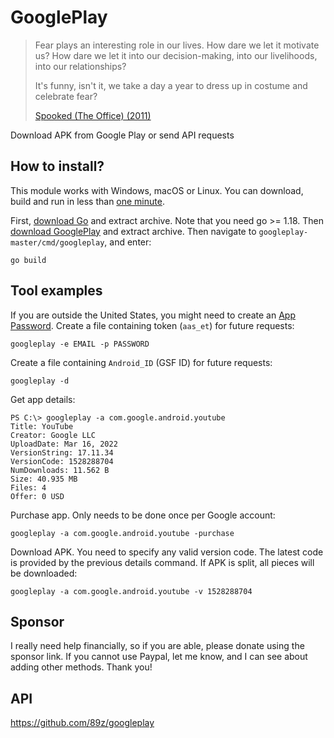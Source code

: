 # GooglePlay

> Fear plays an interesting role in our lives. How dare we let it motivate us?
> How dare we let it into our decision-making, into our livelihoods, into our
> relationships?
>
> It's funny, isn't it, we take a day a year to dress up in costume and
> celebrate fear?
>
> [Spooked (The Office) (2011)][1]

Download APK from Google Play or send API requests

[1]://f002.backblazeb2.com/file/ql8mlh/Spooked+%28The+Office%29.mp4

## How to install?

This module works with Windows, macOS or Linux. You can download, build and run
in less than [one&nbsp;minute][2].

First, [download Go][3] and extract archive. Note that you need go >= 1.18. Then [download GooglePlay][4] and
extract archive. Then navigate to `googleplay-master/cmd/googleplay`, and
enter:

~~~
go build
~~~

[2]://f002.backblazeb2.com/file/ql8mlh/googleplay.webm
[3]://go.dev/dl
[4]://github.com/89z/googleplay/archive/refs/heads/master.zip

## Tool examples

If you are outside the United States, you might need to create an
[App Password][5]. Create a file containing token (`aas_et`) for future
requests:

~~~
googleplay -e EMAIL -p PASSWORD
~~~

Create a file containing `Android_ID` (GSF ID) for future requests:

~~~
googleplay -d
~~~

Get app details:

~~~
PS C:\> googleplay -a com.google.android.youtube
Title: YouTube
Creator: Google LLC
UploadDate: Mar 16, 2022
VersionString: 17.11.34
VersionCode: 1528288704
NumDownloads: 11.562 B
Size: 40.935 MB
Files: 4
Offer: 0 USD
~~~

Purchase app. Only needs to be done once per Google account:

~~~
googleplay -a com.google.android.youtube -purchase
~~~

Download APK. You need to specify any valid version code. The latest code is
provided by the previous details command. If APK is split, all pieces will be
downloaded:

~~~
googleplay -a com.google.android.youtube -v 1528288704
~~~

[5]://support.google.com/accounts/answer/185833

## Sponsor

I really need help financially, so if you are able, please donate using the
sponsor link. If you cannot use Paypal, let me know, and I can see about adding
other methods. Thank you!

## API

https://github.com/89z/googleplay
